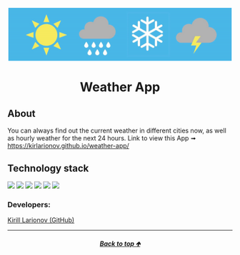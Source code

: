 <a id="anchor"></a>
<p align="center">
      <img src="./src/assets/images/weather-app.jpg" width="500">
</p>

<h1 align="center">
      Weather App
</h1>

## About
 You can always find out the current weather in different cities now, as well as hourly weather for the next 24 hours.
 Link to view this  App &#10143;  https://kirlarionov.github.io/weather-app/

## Technology stack
<p>
  <img src="https://img.shields.io/badge/Typescript-007acc?style=for-the-badge&logo=Typescript&logoColor=white"/>
  <img src="https://img.shields.io/badge/React-gray?style=for-the-badge&logo=React&logoColor=ЦВЕТ ЛОГОТИПА"/>
  <img src="https://img.shields.io/badge/Redux-764ABC?style=for-the-badge&logo=Redux&logoColor=white"/>
  <img src="https://img.shields.io/badge/Material UI-007FFF?style=for-the-badge&logo=MUI&logoColor=white"/>
  <img src="https://img.shields.io/badge/jest-39ab37?style=for-the-badge&logo=jest&logoColor=913e56"/>
  <img src="https://img.shields.io/badge/react router-black?style=for-the-badge&logo=reactrouter&logoColor=CA4245"/>
</p>


### Developers:
[Kirill Larionov (GitHub)](https://github.com/kirlarionov)
___
##### [<p align="center">Back to top &#129145;</p>](#anchor)



